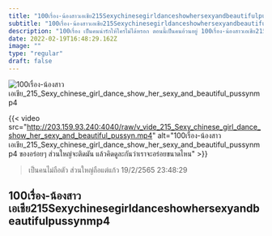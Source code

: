 ```yaml
---
title: "100เรื่อง-น้องสาวเอเชีย215Sexychinesegirldanceshowhersexyandbeautifulpussynmp4"
subtitle: "100เรื่อง-น้องสาวเอเชีย215Sexychinesegirldanceshowhersexyandbeautifulpussynmp4 เป็นคนไม่ถือตัว ส่วนใหญ่ถือแต่แก้ว"
description: "100เรื่อง เป็นคนน่ารักให้ใครไม่ได้หรอก ตอนนี้เป็นคนอ้วนอยู่ 100เรื่อง-น้องสาวเอเชีย215Sexychinesegirldanceshowhersexyandbeautifulpussynmp4 19/2/2565 23:48:29"
date: 2022-02-19T16:48:29.162Z
image: ""
type: "regular"
draft: false
---
```


![100เรื่อง-น้องสาวเอเชีย_215_Sexy_chinese_girl_dance_show_her_sexy_and_beautiful_pussynmp4](http://203.159.93.240:4040/raw/v_vide_215_Sexy_chinese_girl_dance_show_her_sexy_and_beautiful_pussyn.jpg)

{{< video src="http://203.159.93.240:4040/raw/v_vide_215_Sexy_chinese_girl_dance_show_her_sexy_and_beautiful_pussyn.mp4" alt="100เรื่อง-น้องสาวเอเชีย_215_Sexy_chinese_girl_dance_show_her_sexy_and_beautiful_pussynmp4 ของอร่อยๆ ส่วนใหญ่จะติดมัน แล้วคิดดูละกันว่าเราจะอร่อยขนาดไหน" >}}


> เป็นคนไม่ถือตัว ส่วนใหญ่ถือแต่แก้ว 19/2/2565 23:48:29

## 100เรื่อง-น้องสาวเอเชีย215Sexychinesegirldanceshowhersexyandbeautifulpussynmp4

